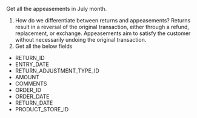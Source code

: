 Get all the appeasements in July month.
1. How do we differentiate between returns and appeasements?
   Returns result in a reversal of the original transaction, either through a refund, replacement, or exchange.
   Appeasements aim to satisfy the customer without necessarily undoing the original transaction.
2. Get all the below fields 
- RETURN_ID
- ENTRY_DATE 
- RETURN_ADJUSTMENT_TYPE_ID
- AMOUNT
- COMMENTS 
- ORDER_ID
- ORDER_DATE 
- RETURN_DATE
- PRODUCT_STORE_ID
